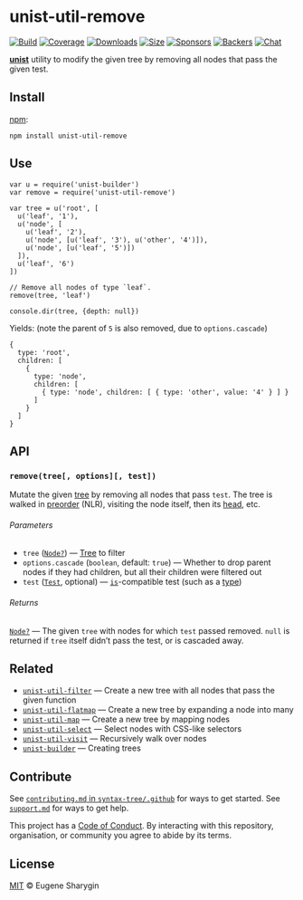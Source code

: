 unist-util-remove
=================

[![Build](https://github.com/syntax-tree/unist-util-filter/workflows/main/badge.svg)](https://github.com/syntax-tree/unist-util-filter/actions) [![Coverage](https://img.shields.io/codecov/c/github/syntax-tree/unist-util-filter.svg)](https://codecov.io/github/syntax-tree/unist-util-filter) [![Downloads](https://img.shields.io/npm/dm/unist-util-filter.svg)](https://www.npmjs.com/package/unist-util-filter) [![Size](https://img.shields.io/bundlephobia/minzip/unist-util-filter.svg)](https://bundlephobia.com/result?p=unist-util-filter) [![Sponsors](https://opencollective.com/unified/sponsors/badge.svg)](https://opencollective.com/unified) [![Backers](https://opencollective.com/unified/backers/badge.svg)](https://opencollective.com/unified) [![Chat](https://img.shields.io/badge/chat-discussions-success.svg)](https://github.com/syntax-tree/unist/discussions)

[**unist**](https://github.com/syntax-tree/unist) utility to modify the given tree by removing all nodes that pass the given test.

Install
-------

[npm](https://docs.npmjs.com/cli/install):

    npm install unist-util-remove

Use
---

    var u = require('unist-builder')
    var remove = require('unist-util-remove')

    var tree = u('root', [
      u('leaf', '1'),
      u('node', [
        u('leaf', '2'),
        u('node', [u('leaf', '3'), u('other', '4')]),
        u('node', [u('leaf', '5')])
      ]),
      u('leaf', '6')
    ])

    // Remove all nodes of type `leaf`.
    remove(tree, 'leaf')

    console.dir(tree, {depth: null})

Yields: (note the parent of `5` is also removed, due to `options.cascade`)

    {
      type: 'root',
      children: [
        {
          type: 'node',
          children: [
            { type: 'node', children: [ { type: 'other', value: '4' } ] }
          ]
        }
      ]
    }

API
---

### `remove(tree[, options][, test])`

Mutate the given [tree](https://github.com/syntax-tree/unist#tree) by removing all nodes that pass `test`. The tree is walked in [preorder](https://github.com/syntax-tree/unist#preorder) (NLR), visiting the node itself, then its [head](https://github.com/syntax-tree/unist#head), etc.

###### Parameters

-   `tree` ([`Node?`](https://github.com/syntax-tree/unist#node)) — [Tree](https://github.com/syntax-tree/unist#tree) to filter
-   `options.cascade` (`boolean`, default: `true`) — Whether to drop parent nodes if they had children, but all their children were filtered out
-   `test` ([`Test`](https://github.com/syntax-tree/unist-util-is), optional) — [`is`](https://github.com/syntax-tree/unist-util-is)-compatible test (such as a [type](https://github.com/syntax-tree/unist#type))

###### Returns

[`Node?`](https://github.com/syntax-tree/unist#node) — The given `tree` with nodes for which `test` passed removed. `null` is returned if `tree` itself didn’t pass the test, or is cascaded away.

Related
-------

-   [`unist-util-filter`](https://github.com/syntax-tree/unist-util-filter) — Create a new tree with all nodes that pass the given function
-   [`unist-util-flatmap`](https://gitlab.com/staltz/unist-util-flatmap) — Create a new tree by expanding a node into many
-   [`unist-util-map`](https://github.com/syntax-tree/unist-util-map) — Create a new tree by mapping nodes
-   [`unist-util-select`](https://github.com/syntax-tree/unist-util-select) — Select nodes with CSS-like selectors
-   [`unist-util-visit`](https://github.com/syntax-tree/unist-util-visit) — Recursively walk over nodes
-   [`unist-builder`](https://github.com/syntax-tree/unist-builder) — Creating trees

Contribute
----------

See [`contributing.md` in `syntax-tree/.github`](https://github.com/syntax-tree/.github/blob/HEAD/contributing.md) for ways to get started. See [`support.md`](https://github.com/syntax-tree/.github/blob/HEAD/support.md) for ways to get help.

This project has a [Code of Conduct](https://github.com/syntax-tree/.github/blob/HEAD/code-of-conduct.md). By interacting with this repository, organisation, or community you agree to abide by its terms.

License
-------

[MIT](license) © Eugene Sharygin

